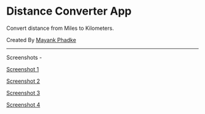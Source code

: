 # Distance Converter App

Convert distance from Miles to Kilometers.

Created By [Mayank Phadke](http://mayank-phadke.github.io/)

---
Screenshots -

[Screenshot 1](./screenshots/1.jpg)

[Screenshot 2](./screenshots/2.jpg)

[Screenshot 3](./screenshots/3.jpg)

[Screenshot 4](./screenshots/4.jpg)
